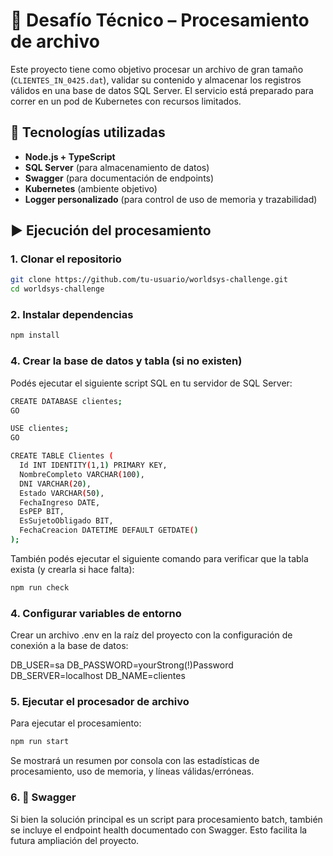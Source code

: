 # 💾 Desafío Técnico – Procesamiento de archivo

Este proyecto tiene como objetivo procesar un archivo de gran tamaño (`CLIENTES_IN_0425.dat`), validar su contenido y almacenar los registros válidos en una base de datos SQL Server. El servicio está preparado para correr en un pod de Kubernetes con recursos limitados.

## 🧰 Tecnologías utilizadas

- **Node.js + TypeScript**
- **SQL Server** (para almacenamiento de datos)
- **Swagger** (para documentación de endpoints)
- **Kubernetes** (ambiente objetivo)
- **Logger personalizado** (para control de uso de memoria y trazabilidad)

## ▶️ Ejecución del procesamiento

### 1. Clonar el repositorio

```bash
git clone https://github.com/tu-usuario/worldsys-challenge.git
cd worldsys-challenge
```

### 2. Instalar dependencias

```bash
npm install
```

### 4. Crear la base de datos y tabla (si no existen)

Podés ejecutar el siguiente script SQL en tu servidor de SQL Server:

```bash
CREATE DATABASE clientes;
GO

USE clientes;
GO

CREATE TABLE Clientes (
  Id INT IDENTITY(1,1) PRIMARY KEY,
  NombreCompleto VARCHAR(100),
  DNI VARCHAR(20),
  Estado VARCHAR(50),
  FechaIngreso DATE,
  EsPEP BIT,
  EsSujetoObligado BIT,
  FechaCreacion DATETIME DEFAULT GETDATE()
);
```

También podés ejecutar el siguiente comando para verificar que la tabla exista (y crearla si hace falta):

```bash
npm run check
```

### 4. Configurar variables de entorno

Crear un archivo .env en la raíz del proyecto con la configuración de conexión a la base de datos:

DB_USER=sa
DB_PASSWORD=yourStrong(!)Password
DB_SERVER=localhost
DB_NAME=clientes

### 5. Ejecutar el procesador de archivo

Para ejecutar el procesamiento:

```bash
npm run start
```

Se mostrará un resumen por consola con las estadísticas de procesamiento, uso de memoria, y líneas válidas/erróneas.

### 6. 📘 Swagger

Si bien la solución principal es un script para procesamiento batch, también se incluye el endpoint health documentado con Swagger. Esto facilita la futura ampliación del proyecto.
